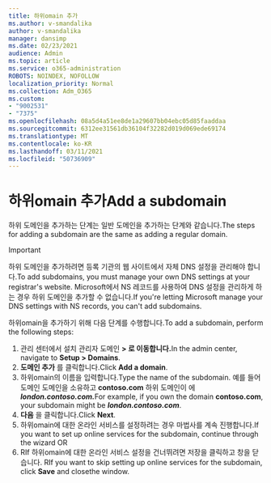 ```yaml
---
title: 하위omain 추가
ms.author: v-smandalika
author: v-smandalika
manager: dansimp
ms.date: 02/23/2021
audience: Admin
ms.topic: article
ms.service: o365-administration
ROBOTS: NOINDEX, NOFOLLOW
localization_priority: Normal
ms.collection: Adm_O365
ms.custom:
- "9002531"
- "7375"
ms.openlocfilehash: 08a5d4a51ee8de1a29607bb04ebc05d85faaddaa
ms.sourcegitcommit: 6312ee31561db36104f32282d019d069ede69174
ms.translationtype: MT
ms.contentlocale: ko-KR
ms.lasthandoff: 03/11/2021
ms.locfileid: "50736909"
---
```

# <a name="add-a-subdomain"></a><span data-ttu-id="9360e-102">하위omain 추가</span><span class="sxs-lookup"><span data-stu-id="9360e-102">Add a subdomain</span></span>

<span data-ttu-id="9360e-103">하위 도메인을 추가하는 단계는 일반 도메인을 추가하는 단계와 같습니다.</span><span class="sxs-lookup"><span data-stu-id="9360e-103">The steps for adding a subdomain are the same as adding a regular domain.</span></span> 

> [!IMPORTANT]
> <span data-ttu-id="9360e-104">하위 도메인을 추가하려면 등록 기관의 웹 사이트에서 자체 DNS 설정을 관리해야 합니다.</span><span class="sxs-lookup"><span data-stu-id="9360e-104">To add subdomains, you must manage your own DNS settings at your registrar's website.</span></span> <span data-ttu-id="9360e-105">Microsoft에서 NS 레코드를 사용하여 DNS 설정을 관리하게 하는 경우 하위 도메인을 추가할 수 없습니다.</span><span class="sxs-lookup"><span data-stu-id="9360e-105">If you're letting Microsoft manage your DNS settings with NS records, you can't add subdomains.</span></span> 

<span data-ttu-id="9360e-106">하위omain을 추가하기 위해 다음 단계를 수행합니다.</span><span class="sxs-lookup"><span data-stu-id="9360e-106">To add a subdomain, perform the following steps:</span></span>

1. <span data-ttu-id="9360e-107">관리 센터에서 설치 관리자 도메인 **> 로 이동합니다.**</span><span class="sxs-lookup"><span data-stu-id="9360e-107">In the admin center, navigate to **Setup > Domains**.</span></span>
2. <span data-ttu-id="9360e-108">**도메인 추가** 를 클릭합니다.</span><span class="sxs-lookup"><span data-stu-id="9360e-108">Click **Add a domain**.</span></span>
3. <span data-ttu-id="9360e-109">하위omain의 이름을 입력합니다.</span><span class="sxs-lookup"><span data-stu-id="9360e-109">Type the name of the subdomain.</span></span> <span data-ttu-id="9360e-110">예를 들어 도메인 도메인을 소유하고 **contoso.com** 하위 도메인이 에 **_london.contoso.com._**</span><span class="sxs-lookup"><span data-stu-id="9360e-110">For example, if you own the domain **contoso.com**, your subdomain might be **_london.contoso.com_**.</span></span>
4. <span data-ttu-id="9360e-111">**다음** 을 클릭합니다.</span><span class="sxs-lookup"><span data-stu-id="9360e-111">Click **Next**.</span></span>
5. <span data-ttu-id="9360e-112">하위omain에 대한 온라인 서비스를 설정하려는 경우 마법사를 계속 진행합니다.</span><span class="sxs-lookup"><span data-stu-id="9360e-112">If you want to set up online services for the subdomain, continue through the wizard OR</span></span>
6. <span data-ttu-id="9360e-113">RIf 하위omain에 대한 온라인 서비스 설정을 건너뛰려면 저장을 클릭하고 창을 닫습니다. </span><span class="sxs-lookup"><span data-stu-id="9360e-113">RIf you want to skip setting up online services for the subdomain, click **Save** and closethe window.</span></span>

